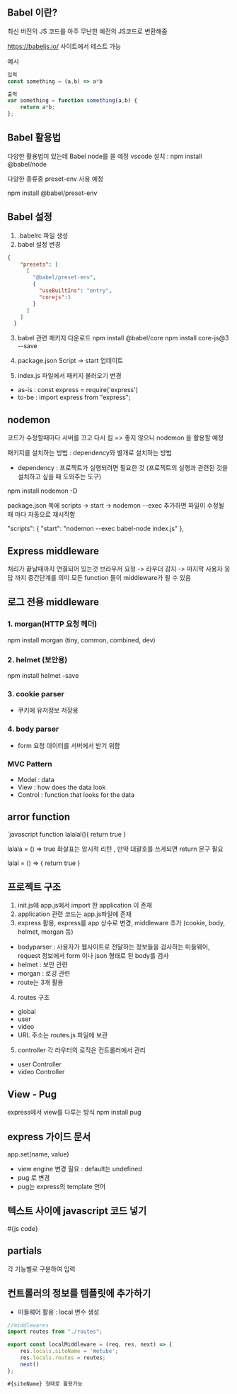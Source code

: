 ## Babel 이란?
최신 버전의 JS 코드를 아주 무난한 예전의 JS코드로 변환해줌

https://babeljs.io/ 사이트에서 테스트 가능

예시
```javascript
입력
const something = (a,b) => a*b

출력
var something = function something(a,b) {
    return a*b;
};
```

## Babel 활용법
다양한 활용법이 있는데 Babel node를 쓸 예정
vscode 설치 : npm install @babel/node

다양한 종류중 preset-env 사용 예정

npm install @babel/preset-env

## Babel 설정
1. .babelrc 파일 생성
2. babel 설정 변경
```json
{
    "presets": [
      [
        "@babel/preset-env",
        {
          "useBuiltIns": "entry",
          "corejs":3
        }
      ]
    ]
  }
```
3. babel 관련 패키지 다운로드
npm install @babel/core
npm install core-js@3 --save

4. package.json Script -> start 업데이트
5. index.js 파일에서 패키지 불러오기 변경
- as-is : const express = require('express')
- to-be : import express from "express";


## nodemon
코드가 수정할때마다 서버를 끄고 다시 킴 => 좋지 않으니 nodemon 을 활용할 예정

패키지를 설치하는 방법 : dependency와 별개로 설치하는 방법
* dependency : 프로젝트가 실행되려면 필요한 것 (프로젝트의 실행과 관련된 것을 설치하고 싶을 때 도와주는 도구)

npm install nodemon -D

package.json 쪽에 scripts -> start -> nodemon --exec 추가하면 파일이 수정될 때 마다 자동으로 재시작함

"scripts": {
    "start": "nodemon --exec babel-node index.js"
  },


## Express middleware
처리가 끝날때까지 연결되어 있는것
브라우저 요청 -> 라우더 감지 -> 마지막 사용자 응답 까지 중간단계를 의미
모든 function 들이 middleware가 될 수 있음

## 로그 전용 middleware

### 1. morgan(HTTP 요청 헤더)
npm install morgan (tiny, common, combined, dev)

### 2. helmet (보안용)
npm install helmet -save

### 3. cookie parser
- 쿠키에 유저정보 저장용
### 4. body parser
- form 요청 데이터를 서버에서 받기 위함



### MVC Pattern
- Model : data
- View : how does the data look
- Control : function that looks for the data

## arror function

`javascript
function lalalal(){
  return true
}

lalala = () => true
화살표는 암시적 리턴 , 만약 대괄호를 쓰게되면 return 문구 필요

lalal = () => {
  return true
}


## 프로젝트 구조
1. init.js에 app.js에서 import 한 application 이 존재
2. application 관련 코드는 app.js파일에 존재
3. express 활용, express를 app 상수로 변경, middleware 추가 (cookie, body, helmet, morgan 등)
 - bodyparser : 사용자가 웹사이트로 전달하는 정보들을 검사하는 미들웨어, request 정보에서 form 이나 json 형태로 된 body를 검사
 - helmet : 보안 관련
 - morgan : 로깅 관련
 - route는 3개 활용 
4. routes 구조
 - global
 - user
 - video
 - URL 주소는 routes.js 파일에 보관
5. controller
 각 라우터의 로직은 컨트롤러에서 관리
 - user Controller
 - video Controller

## View - Pug
express에서 view를 다루는 방식
npm install pug

## express 가이드 문서 
app.set(name, value)
- view engine 변경 필요 : default는 undefined
- pug 로 변경
- pug는 express의 template 언어 

## 텍스트 사이에 javascript 코드 넣기
#{js code}

## partials 
각 기능별로 구분하여 입력

## 컨트롤러의 정보를 템플릿에 추가하기
- 미들웨어 활용 : local 변수 생성

```javascript
//middlewares
import routes from "./routes";

export const localMiddleware = (req, res, next) => {
    res.locals.siteName = 'Wetube';
    res.locals.routes = routes;
    next()
};

#{siteName} 형태로 활용가능
```